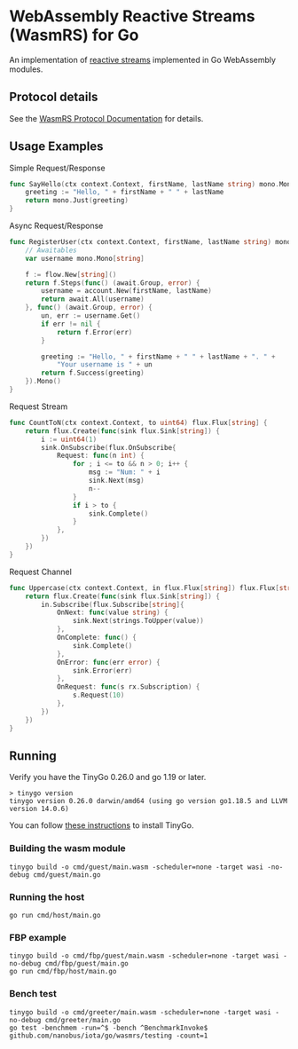 # WebAssembly Reactive Streams (WasmRS) for Go

An implementation of [reactive streams](https://www.reactive-streams.org) implemented in Go WebAssembly modules.

## Protocol details

See the [WasmRS Protocol Documentation](https://github.com/nanobus/iota/blob/main/docs/wasmrs.md) for details.

## Usage Examples

Simple Request/Response

```go
func SayHello(ctx context.Context, firstName, lastName string) mono.Mono[string] {
	greeting := "Hello, " + firstName + " " + lastName
	return mono.Just(greeting)
}
```

Async Request/Response

```go
func RegisterUser(ctx context.Context, firstName, lastName string) mono.Mono[string] {
	// Awaitables
	var username mono.Mono[string]

	f := flow.New[string]()
	return f.Steps(func() (await.Group, error) {
		username = account.New(firstName, lastName)
		return await.All(username)
	}, func() (await.Group, error) {
		un, err := username.Get()
		if err != nil {
			return f.Error(err)
		}

		greeting := "Hello, " + firstName + " " + lastName + ". " +
			"Your username is " + un
		return f.Success(greeting)
	}).Mono()
}
```

Request Stream

```go
func CountToN(ctx context.Context, to uint64) flux.Flux[string] {
	return flux.Create(func(sink flux.Sink[string]) {
		i := uint64(1)
		sink.OnSubscribe(flux.OnSubscribe{
			Request: func(n int) {
				for ; i <= to && n > 0; i++ {
					msg := "Num: " + i
					sink.Next(msg)
					n--
				}
				if i > to {
					sink.Complete()
				}
			},
		})
	})
}
```

Request Channel

```go
func Uppercase(ctx context.Context, in flux.Flux[string]) flux.Flux[string] {
	return flux.Create(func(sink flux.Sink[string]) {
		in.Subscribe(flux.Subscribe[string]{
			OnNext: func(value string) {
				sink.Next(strings.ToUpper(value))
			},
			OnComplete: func() {
				sink.Complete()
			},
			OnError: func(err error) {
				sink.Error(err)
			},
			OnRequest: func(s rx.Subscription) {
				s.Request(10)
			},
		})
	})
}
```

## Running

Verify you have the TinyGo 0.26.0 and go 1.19 or later.

```shell
> tinygo version
tinygo version 0.26.0 darwin/amd64 (using go version go1.18.5 and LLVM version 14.0.6)
```

You can follow [these instructions](https://tinygo.org/getting-started/install/) to install TinyGo.

### Building the wasm module

```shell
tinygo build -o cmd/guest/main.wasm -scheduler=none -target wasi -no-debug cmd/guest/main.go
```

### Running the host

```shell
go run cmd/host/main.go
```

### FBP example

```shell
tinygo build -o cmd/fbp/guest/main.wasm -scheduler=none -target wasi -no-debug cmd/fbp/guest/main.go
go run cmd/fbp/host/main.go
```

### Bench test

```
tinygo build -o cmd/greeter/main.wasm -scheduler=none -target wasi -no-debug cmd/greeter/main.go
go test -benchmem -run=^$ -bench ^BenchmarkInvoke$ github.com/nanobus/iota/go/wasmrs/testing -count=1
```
